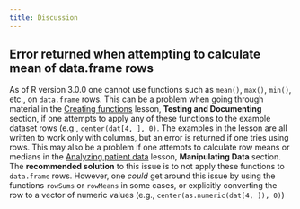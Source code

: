 ```yaml
---
title: Discussion
---
```


## Error returned when attempting to calculate mean of data.frame rows

As of R version 3.0.0 one cannot use functions such as `mean()`, `max()`,
`min()`, etc., on `data.frame` rows. This can be a problem
when going through material in the [Creating functions](../episodes/02-func-R.Rmd) lesson,
**Testing and Documenting** section, if one attempts to apply any of these
functions to the example dataset rows (e.g., `center(dat[4, ], 0)`. The
examples in the lesson are all written to work only with columns, but
an error is returned if one tries using rows. This may also be a problem
if one attempts to calculate row means or medians in the
[Analyzing patient data](../episodes/01-starting-with-data.Rmd) lesson,
**Manipulating Data** section.
The **recommended solution** to this issue is to not apply these functions
to `data.frame` rows. However, one *could* get around this issue by
using the functions `rowSums` or `rowMeans` in some cases, or
explicitly converting the row to a vector of numeric values
(e.g., `center(as.numeric(dat[4, ]), 0)`)


